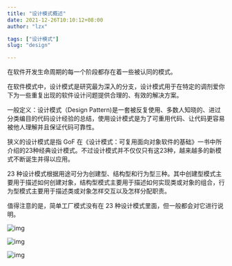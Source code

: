 ```yaml
---
title: "设计模式概述"
date: 2021-12-26T10:10:12+08:00
author: "lzx"

tags: ["设计模式"]
slug: "design"

---
```


在软件开发生命周期的每一个阶段都存在着一些被认同的模式。

在软件模式中，设计模式是研究最为深入的分支，设计模式用于在特定的调剂爱你下为一些重复出现的软件设计问题提供合理的、有效的解决方案。

一般定义：设计模式（Design Pattern)是一套被反复使用、多数人知晓的、进过分类编目的代码设计经验的总结，使用设计模式是为了可重用代码、让代码更容易被他人理解并且保证代码可靠性。

狭义的设计模式是指 GoF 在《设计模式：可复用面向对象软件的基础》一书中所介绍的23种经典设计模式。不过设计模式并不仅仅只有这23种，越来越多的新模式不断诞生并得以应用。

23 种设计模式根据用途可分为创建型、结构型和行为型三种。其中创建型模式主要用于描述如何创建对象，结构型模式主要用于描述如何实现类或对象的组合，行为型模式主要用于描述类或对象怎样交互以及怎样分配职责。

值得注意的是，简单工厂模式没有在 23 种设计模式里面，但一般都会对它进行说明。


![img](https://cdn.jsdelivr.net/gh/lzxqaq/jsdelivr@master/image/2021-12-26/design1.png)

![img](https://cdn.jsdelivr.net/gh/lzxqaq/jsdelivr@master/image/2021-12-26/design2.png)

![img](https://cdn.jsdelivr.net/gh/lzxqaq/jsdelivr@master/image/2021-12-26/design2.png)

